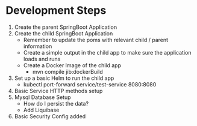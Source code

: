 # Development Steps

1. Create the parent SpringBoot Application
2. Create the child SpringBoot Application
   + Remember to update the poms with relevant child / parent information
   + Create a simple output in the child app to make sure the application loads and runs
   + Create a Docker Image of the child app
     + mvn compile jib:dockerBuild
3. Set up a basic Helm to run the child app
   + kubectl port-forward service/test-service 8080:8080
4. Basic Service HTTP methods setup
5. Mysql Database Setup
   + How do I persist the data?
   + Add Liquibase
6. Basic Security Config added

